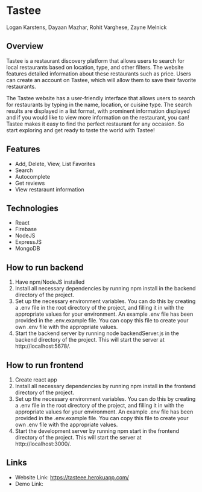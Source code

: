 # Tastee
Logan Karstens, Dayaan Mazhar, Rohit Varghese, Zayne Melnick 

## Overview
Tastee is a restaurant discovery platform that allows users to search for local restaurants based on location, type, and other filters. The website features detailed information about these restaurants such as price. Users can create an account on Tastee, which will allow them to save their favorite restaurants. 

The Tastee website has a user-friendly interface that allows users to search for restaurants by typing in the name, location, or cuisine type. The search results are displayed in a list format, with prominent information displayed and if you would like to view more information on the restaurant, you can! Tastee makes it easy to find the perfect restaurant for any occasion. So start exploring and get ready to taste the world with Tastee!

## Features
- Add, Delete, View, List Favorites
- Search
- Autocomplete
- Get reviews
- View restaraunt information

## Technologies
- React
- Firebase
- NodeJS
- ExpressJS
- MongoDB

## How to run backend
1. Have npm/NodeJS installed
2. Install all necessary dependencies by running npm install in the backend directory of the project.
3. Set up the necessary environment variables. You can do this by creating a .env file in the root directory of the project, and filling it in with the appropriate values for your environment. An example .env file has been provided in the .env.example file. You can copy this file to create your own .env file with the appropriate values.
4. Start the backend server by running node backendServer.js in the backend directory of the project. This will start the server at http://localhost:5678/.

## How to run frontend
1. Create react app
2. Install all necessary dependencies by running npm install in the frontend directory of the project.
3. Set up the necessary environment variables. You can do this by creating a .env file in the root directory of the project, and filling it in with the appropriate values for your environment. An example .env file has been provided in the .env.example file. You can copy this file to create your own .env file with the appropriate values.
4. Start the development server by running npm start in the frontend directory of the project. This will start the server at http://localhost:3000/.

## Links
- Website Link: https://tasteee.herokuapp.com/
- Demo Link:


